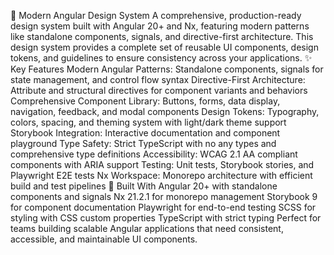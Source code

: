 🎨 Modern Angular Design System
A comprehensive, production-ready design system built with Angular 20+ and Nx, featuring modern patterns like standalone components, signals, and directive-first architecture. This design system provides a complete set of reusable UI components, design tokens, and guidelines to ensure consistency across your applications.
✨ Key Features
Modern Angular Patterns: Standalone components, signals for state management, and control flow syntax
Directive-First Architecture: Attribute and structural directives for component variants and behaviors
Comprehensive Component Library: Buttons, forms, data display, navigation, feedback, and modal components
Design Tokens: Typography, colors, spacing, and theming system with light/dark theme support
Storybook Integration: Interactive documentation and component playground
Type Safety: Strict TypeScript with no any types and comprehensive type definitions
Accessibility: WCAG 2.1 AA compliant components with ARIA support
Testing: Unit tests, Storybook stories, and Playwright E2E tests
Nx Workspace: Monorepo architecture with efficient build and test pipelines
🚀 Built With
Angular 20+ with standalone components and signals
Nx 21.2.1 for monorepo management
Storybook 9 for component documentation
Playwright for end-to-end testing
SCSS for styling with CSS custom properties
TypeScript with strict typing
Perfect for teams building scalable Angular applications that need consistent, accessible, and maintainable UI components.
